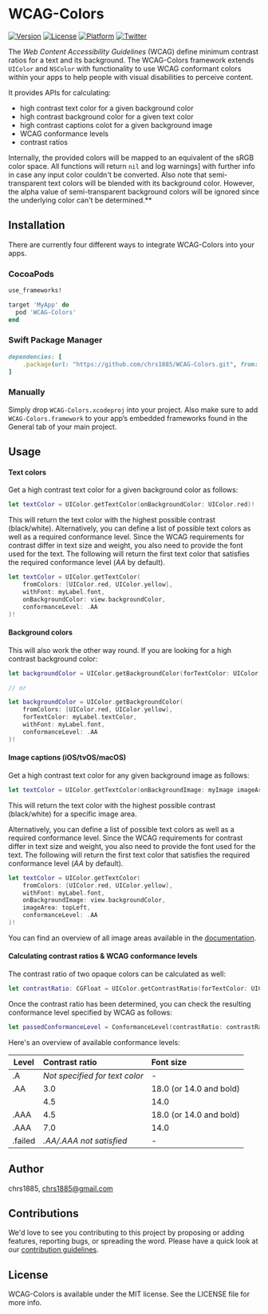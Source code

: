 # WCAG-Colors

[![Version](https://img.shields.io/cocoapods/v/WCAG-Colors.svg?style=flat)](https://cocoapods.org/pods/WCAG-Colors)
[![License](https://img.shields.io/cocoapods/l/WCAG-Colors.svg?style=flat)](https://cocoapods.org/pods/WCAG-Colors)
[![Platform](https://img.shields.io/cocoapods/p/WCAG-Colors.svg?style=flat)](https://cocoapods.org/pods/WCAG-Colors)
[![Twitter](https://img.shields.io/badge/twitter-%40chr__wendt-58a1f2.svg)](https://twitter.com/chr_wendt)

The *Web Content Accessibility Guidelines* (WCAG) define minimum contrast ratios for a text and its background. The WCAG-Colors framework extends `UIColor` and `NSColor` with functionality to use WCAG conformant colors within your apps to help people with visual disabilities to perceive content. 

It provides APIs for calculating:

* high contrast text color for a given background color
* high contrast background color for a given text color
* high contrast captions colot for a given background image
* WCAG conformance levels
* contrast ratios


Internally, the provided colors will be mapped to an equivalent of the sRGB color space. All functions will return `nil` and log warnings] with further info in case any input color couldn't be converted. Also note that semi-transparent text colors will be blended with its background color. However, the alpha value of semi-transparent background colors will be ignored since the underlying color can't be determined.**

## Installation

There are currently four different ways to integrate WCAG-Colors into your apps.

### CocoaPods

```ruby
use_frameworks!

target 'MyApp' do
  pod 'WCAG-Colors'
end
```

### Swift Package Manager

```ruby
dependencies: [
    .package(url: "https://github.com/chrs1885/WCAG-Colors.git", from: "1.0.0")
]
```

### Manually

Simply drop `WCAG-Colors.xcodeproj` into your project. Also make sure to add
`WCAG-Colors.framework` to your app’s embedded frameworks found in the General tab of your main project.

## Usage

<a id="colors"></a> 

#### Text colors
Get a high contrast text color for a given background color as follows:

```swift
let textColor = UIColor.getTextColor(onBackgroundColor: UIColor.red)!
```

This will return the text color with the highest possible contrast (black/white). Alternatively, you can define a list of possible text colors as well as a required conformance level. Since the WCAG requirements for contrast differ in text size and weight, you also need to provide the font used for the text. The following will return the first text color that satisfies the required conformance level (*AA* by default).

```swift
let textColor = UIColor.getTextColor(
    fromColors: [UIColor.red, UIColor.yellow],
    withFont: myLabel.font,
    onBackgroundColor: view.backgroundColor,
    conformanceLevel: .AA
)!
```

#### Background colors

This will also work the other way round. If you are looking for a high contrast background color:

```swift
let backgroundColor = UIColor.getBackgroundColor(forTextColor: UIColor.red)!

// or

let backgroundColor = UIColor.getBackgroundColor(
    fromColors: [UIColor.red, UIColor.yellow],
    forTextColor: myLabel.textColor,
    withFont: myLabel.font,
    conformanceLevel: .AA
)!
```

<a id="captions"></a> 
#### Image captions (iOS/tvOS/macOS)

Get a high contrast text color for any given background image as follows:

```swift
let textColor = UIColor.getTextColor(onBackgroundImage: myImage imageArea: .full)!
```

This will return the text color with the highest possible contrast (black/white) for a specific image area. 

Alternatively, you can define a list of possible text colors as well as a required conformance level. Since the WCAG requirements for contrast differ in text size and weight, you also need to provide the font used for the text. The following will return the first text color that satisfies the required conformance level (*AA* by default).

```swift
let textColor = UIColor.getTextColor(
    fromColors: [UIColor.red, UIColor.yellow],
    withFont: myLabel.font,
    onBackgroundImage: view.backgroundColor,
    imageArea: topLeft,
    conformanceLevel: .AA
)!
```

You can find an overview of all image areas available in the [documentation](Documentation/Reference/enums/ImageArea.md).

#### Calculating contrast ratios & WCAG conformance levels

The contrast ratio of two opaque colors can be calculated as well:

```swift
let contrastRatio: CGFloat = UIColor.getContrastRatio(forTextColor: UIColor.red, onBackgroundColor: UIColor.yellow)!
```

Once the contrast ratio has been determined, you can check the resulting conformance level specified by WCAG as follows:

```swift
let passedConformanceLevel = ConformanceLevel(contrastRatio: contrastRatio, fontSize: myLabel.font.pointSize, isBoldFont: true)
```

Here's an overview of available conformance levels:

| Level   | Contrast ratio                 | Font size               |
| --------|:-------------------------------|:------------------------|
| .A      | *Not specified for text color* | -                       |
| .AA     | 3.0                            | 18.0 (or 14.0 and bold) |
|         | 4.5                            | 14.0                    |
| .AAA    | 4.5                            | 18.0 (or 14.0 and bold) |
| .AAA    | 7.0                            | 14.0                    |
| .failed | *.AA/.AAA not satisfied*       | -                       |

## Author

chrs1885, chrs1885@gmail.com

## Contributions

We'd love to see you contributing to this project by proposing or adding features, reporting bugs, or spreading the word. Please have a quick look at our [contribution guidelines](./.github/CONTRIBUTING.md).

## License

WCAG-Colors is available under the MIT license. See the LICENSE file for more info.
